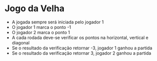 # Jogo da Velha

  - A jogada sempre será iniciada pelo jogador 1
  - O jogador 1 marca o ponto -1
  - O jogador 2 marca o ponto 1
  - A cada rodada deve-se verificar os pontos na horizontal, vertical e diagonal
  - Se o resultado da verificação retornar -3, jogador 1 ganhou a partida
  - Se o resultado da verificação retornar 3, jogador 2 ganhou a partida
